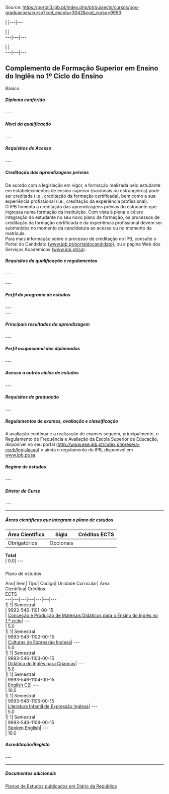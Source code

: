 Source: https://portal3.ipb.pt/index.php/pt/guiaects/cursos/pos-graduacoes/curso?cod_escola=3042&cod_curso=9993

| |---|---  
  
| |   
---|---|---  
  
| |   
---|---|---  
  
  

## Complemento de Formação Superior em Ensino do Inglês no 1º Ciclo do Ensino
Básico

  

##### Diploma conferido

\---  
  
  

##### Nível da qualificação

\---  
  
  

##### Requisitos de Acesso

\---  
  
  

##### Creditação das aprendizagens prévias

De acordo com a legislação em vigor, a formação realizada pelo estudante em
estabelecimentos de ensino superior (nacionais ou estrangeiros) pode ser
creditada (i.e., creditação da formação certificada), bem como a sua
experiência profissional (i.e., creditação da experiência profissional).  
O IPB fomenta a creditação das aprendizagens prévias do estudante que ingressa
numa formação da instituição. Com vista à plena e célere integração do
estudante no seu novo plano de formação, os processos de creditação da
formação certificada e da experiência profissional devem ser submetidos no
momento da candidatura ao acesso ou no momento da matrícula.  
Para mais informação sobre o processo de creditação no IPB, consulte o Portal
do Candidato (www.ipb.pt/portaldocandidato), ou a página Web dos Serviços
Académicos (www.ipb.pt/sa).  
  

##### Requisitos da qualificação e regulamentos

\---  
  
\---  
  

##### Perfil do programa de estudos

\---  
\---  
  
  

##### Principais resultados da aprendizagem

\---  
  
  

##### Perfil ocupacional dos diplomados

\---  
  
  

##### Acesso a outros ciclos de estudos

\---  
  
  

##### Requisitos de graduação

\---  
  
  

##### Regulamentos de exames, avaliação e classificação

A avaliação contínua e a realização de exames seguem, principalmente, o
Regulamento de Frequência e Avaliação da Escola Superior de Educação,
disponível no seu portal
(http://www.ese.ipb.pt/index.php/ese/a-eseb/legislacao) e ainda o regulamento
do IPB, disponível em www.ipb.pt/sa.  
  

##### Regime de estudos

\---  
  
  

##### Diretor de Curso

\---  

* * *

  

##### Áreas científicas que integram o plano de estudos

Área Científica| Sigla| Créditos ECTS  
---|---|---  
Obrigatórios| Opcionais  
**Total**  
| 0.0| \---  
  
  
#####  
Plano de estudos

Ano| Sem| Tipo| Código| Unidade Curricular| Área  
Científica| Créditos  
ECTS  
---|---|---|---|---|---|---  
1| 1|  Semestral  
|  9993-546-1101-00-15  
| [Conceção e Produção de Materiais Didáticos para o Ensino do Inglês no 1.º
ciclo](https://guiaects.ipb.pt/GuiaEcts/PdfService?cod_escola=3042&cod_curso=9993&n_plano=546&n_disciplina=1101&n_opcao=0&ano_lect=2015&locale=1
"Conceção e Produção de Materiais Didáticos para o Ensino do Inglês no 1.º
ciclo")| \---  
| 5.0  
1| 1|  Semestral  
|  9993-546-1102-00-15  
| [Culturas de Expressão
Inglesa](https://guiaects.ipb.pt/GuiaEcts/PdfService?cod_escola=3042&cod_curso=9993&n_plano=546&n_disciplina=1102&n_opcao=0&ano_lect=2015&locale=1
"Culturas de Expressão Inglesa")| \---  
| 5.0  
1| 1|  Semestral  
|  9993-546-1103-00-15  
| [Didática do Inglês para
Crianças](https://guiaects.ipb.pt/GuiaEcts/PdfService?cod_escola=3042&cod_curso=9993&n_plano=546&n_disciplina=1103&n_opcao=0&ano_lect=2015&locale=1
"Didática do Inglês para Crianças")| \---  
| 5.0  
1| 1|  Semestral  
|  9993-546-1104-00-15  
| [English
C2](https://guiaects.ipb.pt/GuiaEcts/PdfService?cod_escola=3042&cod_curso=9993&n_plano=546&n_disciplina=1104&n_opcao=0&ano_lect=2015&locale=1
"English C2")| \---  
| 10.0  
1| 1|  Semestral  
|  9993-546-1105-00-15  
| [Literatura Infantil de Expressão
Inglesa](https://guiaects.ipb.pt/GuiaEcts/PdfService?cod_escola=3042&cod_curso=9993&n_plano=546&n_disciplina=1105&n_opcao=0&ano_lect=2015&locale=1
"Literatura Infantil de Expressão Inglesa")| \---  
| 5.0  
1| 1|  Semestral  
|  9993-546-1106-00-15  
| [Spoken
English](https://guiaects.ipb.pt/GuiaEcts/PdfService?cod_escola=3042&cod_curso=9993&n_plano=546&n_disciplina=1106&n_opcao=0&ano_lect=2015&locale=1
"Spoken English")| \---  
| 10.0  
  

##### Acreditação/Registo

\---  

* * *

##### Documentos adicionais

[Planos de Estudos publicados em Diário da
República](https://guiaects.ipb.pt/GuiaEcts/PdfCursoDownloadServlet?documentoId=519)  

  
  
  
